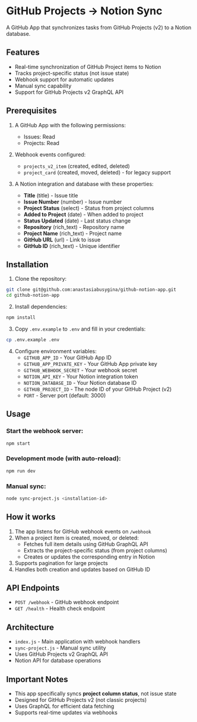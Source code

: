 # GitHub Projects → Notion Sync

A GitHub App that synchronizes tasks from GitHub Projects (v2) to a Notion database.

## Features

- Real-time synchronization of GitHub Project items to Notion
- Tracks project-specific status (not issue state)
- Webhook support for automatic updates
- Manual sync capability
- Support for GitHub Projects v2 GraphQL API

## Prerequisites

1. A GitHub App with the following permissions:
   - Issues: Read
   - Projects: Read
   
2. Webhook events configured:
   - `projects_v2_item` (created, edited, deleted)
   - `project_card` (created, moved, deleted) - for legacy support

3. A Notion integration and database with these properties:
   - **Title** (title) - Issue title
   - **Issue Number** (number) - Issue number
   - **Project Status** (select) - Status from project columns
   - **Added to Project** (date) - When added to project
   - **Status Updated** (date) - Last status change
   - **Repository** (rich_text) - Repository name
   - **Project Name** (rich_text) - Project name
   - **GitHub URL** (url) - Link to issue
   - **GitHub ID** (rich_text) - Unique identifier

## Installation

1. Clone the repository:
```bash
git clone git@github.com:anastasiabusygina/github-notion-app.git
cd github-notion-app
```

2. Install dependencies:
```bash
npm install
```

3. Copy `.env.example` to `.env` and fill in your credentials:
```bash
cp .env.example .env
```

4. Configure environment variables:
   - `GITHUB_APP_ID` - Your GitHub App ID
   - `GITHUB_APP_PRIVATE_KEY` - Your GitHub App private key
   - `GITHUB_WEBHOOK_SECRET` - Your webhook secret
   - `NOTION_API_KEY` - Your Notion integration token
   - `NOTION_DATABASE_ID` - Your Notion database ID
   - `GITHUB_PROJECT_ID` - The node ID of your GitHub Project (v2)
   - `PORT` - Server port (default: 3000)

## Usage

### Start the webhook server:
```bash
npm start
```

### Development mode (with auto-reload):
```bash
npm run dev
```

### Manual sync:
```bash
node sync-project.js <installation-id>
```

## How it works

1. The app listens for GitHub webhook events on `/webhook`
2. When a project item is created, moved, or deleted:
   - Fetches full item details using GitHub GraphQL API
   - Extracts the project-specific status (from project columns)
   - Creates or updates the corresponding entry in Notion
3. Supports pagination for large projects
4. Handles both creation and updates based on GitHub ID

## API Endpoints

- `POST /webhook` - GitHub webhook endpoint
- `GET /health` - Health check endpoint

## Architecture

- `index.js` - Main application with webhook handlers
- `sync-project.js` - Manual sync utility
- Uses GitHub Projects v2 GraphQL API
- Notion API for database operations

## Important Notes

- This app specifically syncs **project column status**, not issue state
- Designed for GitHub Projects v2 (not classic projects)
- Uses GraphQL for efficient data fetching
- Supports real-time updates via webhooks
